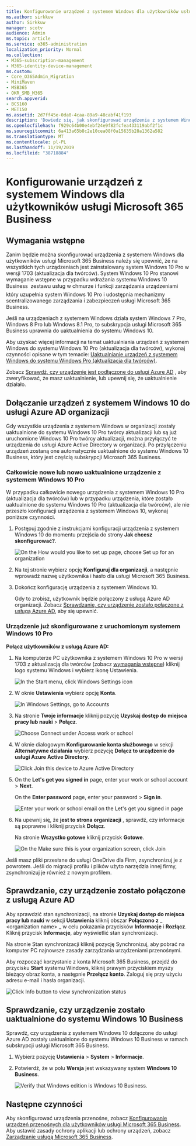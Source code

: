 ```yaml
---
title: Konfigurowanie urządzeń z systemem Windows dla użytkowników usługi Microsoft 365 Business
ms.author: sirkkuw
author: Sirkkuw
manager: scotv
audience: Admin
ms.topic: article
ms.service: o365-administration
localization_priority: Normal
ms.collection:
- M365-subscription-management
- M365-identity-device-management
ms.custom:
- Core_O365Admin_Migration
- MiniMaven
- MSB365
- OKR_SMB_M365
search.appverid:
- BCS160
- MET150
ms.assetid: 2d7ff45e-0da0-4caa-89a9-48cabf41f193
description: 'Dowiedz się, jak skonfigurować urządzenia z systemem Windows 10 Pro dla użytkowników Microsoft 365 Business. '
ms.openlocfilehash: f929c64b00e4ebf24e9f82fcfea433119abf2f1c
ms.sourcegitcommit: 6a413a65b8c2e10cea08f0a15635b28a1362a582
ms.translationtype: MT
ms.contentlocale: pl-PL
ms.lasthandoff: 11/19/2019
ms.locfileid: "38718884"
---
```

# <a name="set-up-windows-devices-for-microsoft-365-business-users"></a>Konfigurowanie urządzeń z systemem Windows dla użytkowników usługi Microsoft 365 Business

## <a name="prerequisites"></a>Wymagania wstępne

Zanim będzie można skonfigurować urządzenia z systemem Windows dla użytkowników usługi Microsoft 365 Business należy się upewnić, że na wszystkich tych urządzeniach jest zainstalowany system Windows 10 Pro w wersji 1703 (aktualizacja dla twórców). System Windows 10 Pro stanowi wymaganie wstępne w przypadku wdrażania systemu Windows 10 Business  zestawu usług w chmurze i funkcji zarządzania urządzeniami  który uzupełnia system Windows 10 Pro i udostępnia mechanizmy scentralizowanego zarządzania i zabezpieczeń usługi Microsoft 365 Business.
  
Jeśli na urządzeniach z systemem Windows działa system Windows 7 Pro, Windows 8 Pro lub Windows 8.1 Pro, to subskrypcja usługi Microsoft 365 Business uprawnia do uaktualnienia do systemu Windows 10.
  
Aby uzyskać więcej informacji na temat uaktualniania urządzeń z systemem Windows do systemu Windows 10 Pro (aktualizacja dla twórców), wykonaj czynności opisane w tym temacie: [Uaktualnianie urządzeń z systemem Windows do systemu Windows Pro (aktualizacja dla twórców)](upgrade-to-windows-pro-creators-update.md).
  
Zobacz [Sprawdź, czy urządzenie jest podłączone do usługi Azure AD](#verify-the-device-is-connected-to-azure-ad) , aby zweryfikować, że masz uaktualnienie, lub upewnij się, że uaktualnienie działało. 
  
## <a name="join-windows-10-devices-to-your-organizations-azure-ad"></a>Dołączanie urządzeń z systemem Windows 10 do usługi Azure AD organizacji

Gdy wszystkie urządzenia z systemem Windows w organizacji zostały uaktualnione do systemu Windows 10 Pro twórcy aktualizacji lub są już uruchomione Windows 10 Pro twórcy aktualizacji, można przyłączyć te urządzenia do usługi Azure Active Directory w organizacji. Po przyłączeniu urządzeń zostaną one automatycznie uaktualnione do systemu Windows 10 Business, który jest częścią subskrypcji Microsoft 365 Business.
  
### <a name="for-a-brand-new-or-newly-upgraded-windows-10-pro-device"></a>Całkowicie nowe lub nowo uaktualnione urządzenie z systemem Windows 10 Pro

W przypadku całkowicie nowego urządzenia z systemem Windows 10 Pro (aktualizacja dla twórców) lub w przypadku urządzenia, które zostało uaktualnione do systemu Windows 10 Pro (aktualizacja dla twórców), ale nie przeszło konfiguracji urządzenia z systemem Windows 10, wykonaj poniższe czynności.
  
1. Postępuj zgodnie z instrukcjami konfiguracji urządzenia z systemem Windows 10 do momentu przejścia do strony **Jak chcesz skonfigurować?**. 
    
    ![On the How would you like to set up page, choose Set up for an organization](media/1b0b2dba-00bb-4a99-a729-441479220cb7.png)
  
2. Na tej stronie wybierz opcję **Konfiguruj dla organizacji**, a następnie wprowadź nazwę użytkownika i hasło dla usługi Microsoft 365 Business. 
    
3. Dokończ konfigurację urządzenia z systemem Windows 10.
    
   Gdy to zrobisz, użytkownik będzie połączony z usługą Azure AD organizacji. Zobacz [Sprawdzanie, czy urządzenie zostało połączone z usługą Azure AD](#verify-the-device-is-connected-to-azure-ad), aby się upewnić. 
  
### <a name="for-a-device-already-set-up-and-running-windows-10-pro"></a>Urządzenie już skonfigurowane z uruchomionym systemem Windows 10 Pro

 **Połącz użytkowników z usługą Azure AD:**
  
1. Na komputerze PC użytkownika z systemem Windows 10 Pro w wersji 1703 z aktualizacją dla twórców (zobacz [wymagania wstępne](pre-requisites-for-data-protection.md)) kliknij logo systemu Windows i wybierz ikonę Ustawienia.
  
   ![In the Start menu, click Windows Settings icon](media/74e1ce9a-1554-4761-beb9-330b176e9b9d.png)
  
2. W oknie **Ustawienia** wybierz opcję **Konta**.
  
   ![In Windows Settings, go to Accounts](media/472fd688-d111-4788-9fbb-56a00fbdc24d.png)
  
3. Na stronie **Twoje informacje** kliknij pozycję **Uzyskaj dostęp do miejsca pracy lub nauki** \> **Połącz**.
  
   ![Choose Connect under Access work or school](media/af3a4e3f-f9b9-4969-b3e2-4ef99308090c.png)
  
4. W oknie dialogowym **Konfigurowanie konta służbowego** w sekcji **Alternatywne działania** wybierz pozycję **Dołącz to urządzenie do usługi Azure Active Directory**.
  
   ![Click Join this device to Azure Active Directory](media/fb709a1b-05a9-4750-9cb9-e097f4412cba.png)
  
5. On the **Let's get you signed in** page, enter your work or school account \> **Next**.
  
   On the **Enter password** page, enter your password \> **Sign in**.
  
   ![Enter your work or school email on the Let's get you signed in page](media/f70eb148-b1d2-4ba3-be38-7317eaf0321a.png)
  
6. Na upewnij się, że **jest to strona organizacji** , sprawdź, czy informacje są poprawne i kliknij przycisk **Dołącz**.
  
   Na stronie **Wszystko gotowe** kliknij przycisk **Gotowe**.
  
   ![On the Make sure this is your organization screen, click Join](media/c749c0a2-5191-4347-a451-c062682aa1fb.png)
  
Jeśli masz pliki przesłane do usługi OneDrive dla Firm, zsynchronizuj je z powrotem. Jeśli do migracji profilu i plików użyto narzędzia innej firmy, zsynchronizuj je również z nowym profilem.
  
## <a name="verify-the-device-is-connected-to-azure-ad"></a>Sprawdzanie, czy urządzenie zostało połączone z usługą Azure AD

Aby sprawdzić stan synchronizacji, na stronie **Uzyskaj dostęp do miejsca pracy lub nauki** w sekcji **Ustawienia** kliknij obszar **Połączono z** _ \<organization name\> _ w celu pokazania przycisków **Informacje** i **Rozłącz**. Kliknij przycisk **Informacje**, aby wyświetlić stan synchronizacji. 
  
Na stronie Stan synchronizacji kliknij pozycję Synchronizuj, aby pobrać na komputer PC najnowsze zasady zarządzania urządzeniami przenośnymi.
  
Aby rozpocząć korzystanie z konta Microsoft 365 Business, przejdź do przycisku **Start** systemu Windows, kliknij prawym przyciskiem myszy bieżący obraz konta, a następnie **Przełącz konto**. Zaloguj się przy użyciu adresu e-mail i hasła organizacji.
  
![Click Info button to view synchronization status](media/818f7043-adbf-402a-844a-59d50034911d.png)
  
## <a name="verify-the-device-is-upgraded-to-windows-10-business"></a>Sprawdzanie, czy urządzenie zostało uaktualnione do systemu Windows 10 Business

Sprawdź, czy urządzenia z systemem Windows 10 dołączone do usługi Azure AD zostały uaktualnione do systemu Windows 10 Business w ramach subskrypcji usługi Microsoft 365 Business.
  
1. Wybierz pozycję **Ustawienia** \> **System** \> **Informacje**.
    
2. Potwierdź, że w polu **Wersja** jest wskazywany system **Windows 10 Business**.
    
    ![Verify that Windows edition is Windows 10 Business.](media/ff660fc8-d3ba-431b-89a5-f5abded96c4d.png)
  
## <a name="next-steps"></a>Następne czynności

Aby skonfigurować urządzenia przenośne, zobacz [Konfigurowanie urządzeń przenośnych dla użytkowników usługi Microsoft 365 Business](set-up-mobile-devices.md). Aby ustawić zasady ochrony aplikacji lub ochrony urządzeń, zobacz [Zarządzanie usługą Microsoft 365 Business](manage.md).
  
